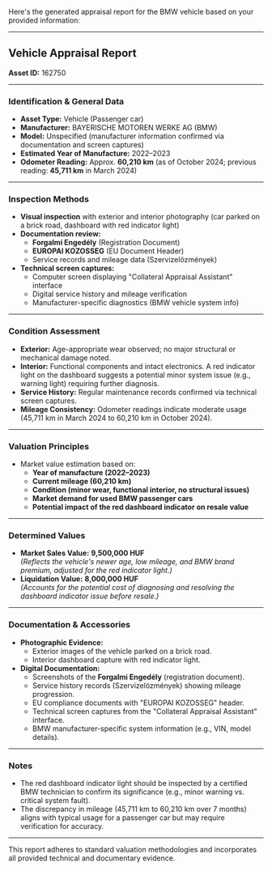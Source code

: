 

Here's the generated appraisal report for the BMW vehicle based on your provided information:

---

## Vehicle Appraisal Report  
**Asset ID:** 162750  

---

### **Identification & General Data**  
- **Asset Type:** Vehicle (Passenger car)  
- **Manufacturer:** BAYERISCHE MOTOREN WERKE AG (BMW)  
- **Model:** Unspecified (manufacturer information confirmed via documentation and screen captures)  
- **Estimated Year of Manufacture:** 2022–2023  
- **Odometer Reading:** Approx. **60,210 km** (as of October 2024; previous reading: **45,711 km** in March 2024)  

---

### **Inspection Methods**  
- **Visual inspection** with exterior and interior photography (car parked on a brick road, dashboard with red indicator light)  
- **Documentation review:**  
  - **Forgalmi Engedély** (Registration Document)  
  - **EUROPAI KOZOSSEG** (EU Document Header)  
  - Service records and mileage data (Szervizelözmények)  
- **Technical screen captures:**  
  - Computer screen displaying "Collateral Appraisal Assistant" interface  
  - Digital service history and mileage verification  
  - Manufacturer-specific diagnostics (BMW vehicle system info)  

---

### **Condition Assessment**  
- **Exterior:** Age-appropriate wear observed; no major structural or mechanical damage noted.  
- **Interior:** Functional components and intact electronics. A red indicator light on the dashboard suggests a potential minor system issue (e.g., warning light) requiring further diagnosis.  
- **Service History:** Regular maintenance records confirmed via technical screen captures.  
- **Mileage Consistency:** Odometer readings indicate moderate usage (45,711 km in March 2024 to 60,210 km in October 2024).  

---

### **Valuation Principles**  
- Market value estimation based on:  
  - **Year of manufacture (2022–2023)**  
  - **Current mileage (60,210 km)**  
  - **Condition (minor wear, functional interior, no structural issues)**  
  - **Market demand for used BMW passenger cars**  
  - **Potential impact of the red dashboard indicator on resale value**  

---

### **Determined Values**  
- **Market Sales Value:** **9,500,000 HUF**  
  *(Reflects the vehicle's newer age, low mileage, and BMW brand premium, adjusted for the red indicator light.)*  
- **Liquidation Value:** **8,000,000 HUF**  
  *(Accounts for the potential cost of diagnosing and resolving the dashboard indicator issue before resale.)*  

---

### **Documentation & Accessories**  
- **Photographic Evidence:**  
  - Exterior images of the vehicle parked on a brick road.  
  - Interior dashboard capture with red indicator light.  
- **Digital Documentation:**  
  - Screenshots of the **Forgalmi Engedély** (registration document).  
  - Service history records (Szervizelözmények) showing mileage progression.  
  - EU compliance documents with "EUROPAI KOZOSSEG" header.  
  - Technical screen captures from the "Collateral Appraisal Assistant" interface.  
  - BMW manufacturer-specific system information (e.g., VIN, model details).  

---

### **Notes**  
- The red dashboard indicator light should be inspected by a certified BMW technician to confirm its significance (e.g., minor warning vs. critical system fault).  
- The discrepancy in mileage (45,711 km to 60,210 km over 7 months) aligns with typical usage for a passenger car but may require verification for accuracy.  

--- 

This report adheres to standard valuation methodologies and incorporates all provided technical and documentary evidence.